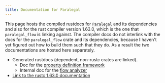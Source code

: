```yaml
---
title: Documentation for Paralegal
---
```


This page hosts the compiled rustdocs for
[`Paralegal`](https://github.com/brownsys/dfpp) and its dependencies and also
for the rust compiler version 1.63.0, which is the one that `paralegal_flow` is
linking against. The compiler docs do not interlink with the docs for the
`paralegal_flow` crate and its dependencies, because I haven't yet figured out
how to build them such that they do. As a result the two documentations are
hosted here separately.

- Generated rustdocs (dependent, non-rustc crates are linked).
  - Doc for the [property definition framework](libs/paralegal_policy/index.html)
  - Internal doc for the [flow analyzer](libs/paralegal_flow/index.html)
- [Link to the rustc 1.63.0 documentation](compiler/index.html)